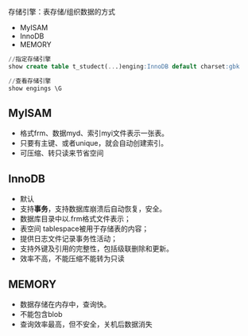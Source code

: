 存储引擎：表存储/组织数据的方式
- MyISAM
- InnoDB
- MEMORY

```sql
//指定存储引擎
show create table t_studect(...)enging:InnoDB default charset:gbk

//查看存储引擎
show engings \G 
```
## MyISAM

- 格式frm、数据myd、索引myi文件表示一张表。
- 只要有主键、或者unique，就会自动创建索引。
- 可压缩、转只读来节省空间

## InnoDB
- 默认
- 支持**事务**，支持数据库崩溃后自动恢复，安全。
- 数据库目录中以.frm格式文件表示；
- 表空间 tablespace被用于存储表的内容；
- 提供日志文件记录事务性活动；
- 支持外键及引用的完整性，包括级联删除和更新。
- 效率不高，不能压缩不能转为只读

## MEMORY

- 数据存储在内存中，查询快。
- 不能包含blob
- 查询效率最高，但不安全，关机后数据消失
